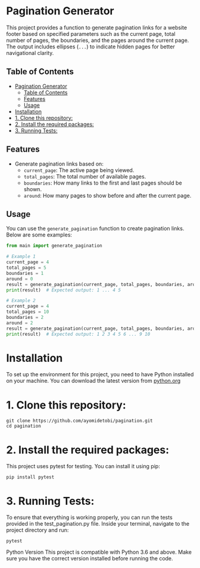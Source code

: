 # Pagination Generator

This project provides a function to generate pagination links for a website footer based on specified parameters such as the current page, total number of pages, the boundaries, and the pages around the current page. The output includes ellipses (`...`) to indicate hidden pages for better navigational clarity.

## Table of Contents
- [Pagination Generator](#pagination-generator)
  - [Table of Contents](#table-of-contents)
  - [Features](#features)
  - [Usage](#usage)
- [Installation](#installation)
- [1. Clone this repository:](#1-clone-this-repository)
- [2. Install the required packages:](#2-install-the-required-packages)
- [3. Running Tests:](#3-running-tests)

## Features

- Generate pagination links based on:
  - `current_page`: The active page being viewed.
  - `total_pages`: The total number of available pages.
  - `boundaries`: How many links to the first and last pages should be shown.
  - `around`: How many pages to show before and after the current page.

## Usage

You can use the `generate_pagination` function to create pagination links. Below are some examples:

```python
from main import generate_pagination

# Example 1
current_page = 4
total_pages = 5
boundaries = 1
around = 0
result = generate_pagination(current_page, total_pages, boundaries, around)
print(result)  # Expected output: 1 ... 4 5

# Example 2
current_page = 4
total_pages = 10
boundaries = 2
around = 2
result = generate_pagination(current_page, total_pages, boundaries, around)
print(result)  # Expected output: 1 2 3 4 5 6 ... 9 10

```

# Installation

To set up the environment for this project, you need to have Python installed on your machine. You can download the latest version from [python.org](https://python.org)

# 1. Clone this repository:

```
git clone https://github.com/ayomidetobi/pagination.git
cd pagination
```

# 2. Install the required packages:
This project uses pytest for testing. You can install it using pip:

```
pip install pytest
```
# 3. Running Tests:
To ensure that everything is working properly, you can run the tests provided in the test_pagination.py file. Inside your terminal, navigate to the project directory and run:

```
pytest
```

Python Version
This project is compatible with Python 3.6 and above. Make sure you have the correct version installed before running the code.